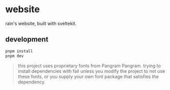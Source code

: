 # website

rain's website, built with sveltekit.

## development

```bash
pnpm install
pnpm dev
```

> this project uses proprietary fonts from Pangram Pangram. trying to install dependencies with fail unless you modify the project to not use these fonts, or you supply your own font package that satisfies the dependency.

